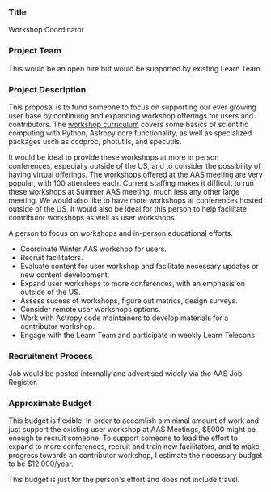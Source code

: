 ### Title
Workshop Coordinator

### Project Team
This would be an open hire but would be supported by existing Learn Team.

### Project Description
This proposal is to fund someone to focus on supporting our ever growing user base by continuing and expanding workshop offerings for users and contributors. The [workshop curriculum](https://github.com/astropy/astropy-workshop) covers some basics of scientific computing with Python, Astropy core functionality, as well as specialized packages usch as ccdproc, photutils, and specutils. 

It would be ideal to provide these workshops at more in person conferences, especially outside of the US, and to consider the possibility of having virtual offerings.
The workshops offered at the AAS meeting are very popular, with 100 attendees each. Current staffing makes it difficult to run these workshops at Summer AAS meeting, much less any other large meeting. We would also like to have more workshops at conferences hosted outside of the US. It would also be ideal for this person to help facilitate contributor workshops as well as user workshops.

A person to focus on workshops and in-person educational efforts. 
- Coordinate Winter AAS workshop for users.
- Recruit facilitators.
- Evaluate content for user workshop and facilitate necessary updates or new content development.
- Expand user workshops to more conferences, with an emphasis on outside of the US.
- Assess sucess of workshops, figure out metrics, design surveys.
- Consider remote user workshops options.
- Work with Astropy code maintainers to develop materials for a contributor workshop.
- Engage with the Learn Team and participate in weekly Learn Telecons

### Recruitment Process
Job would be posted internally and advertised widely via the AAS Job Register. 

### Approximate Budget
This budget is flexible. In order to accomlish a minimal amount of work and just support the existing user workshop at AAS Meetings, $5000 might be enough to recruit someone. To support someone to lead the effort to expand to more conferences, recruit and train new facilitators, and to make progress towards an contributor workshop, I estimate the necessary budget to be $12,000/year.

This budget is just for the person's effort and does not include travel.
